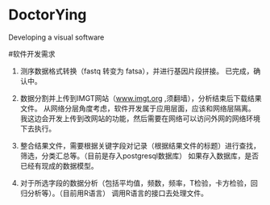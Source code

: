 # DoctorYing
Developing a visual software

#软件开发需求
1. 测序数据格式转换（fastq 转变为 fatsa），并进行基因片段拼接。
已完成，确认中。

2. 数据分割并上传到IMGT网站（www.imgt.org ,须翻墙），分析结束后下载结果文件。
从网络分层角度考虑，软件开发属于应用层面，应该和网络层隔离。
我这边会开发上传到改网站的功能，然后需要在网络可以访问外网的网络环境下去执行。

3. 整合结果文件，需要根据关键字段对记录（根据结果文件的标题）进行查找，筛选，分类汇总等。（目前是存入postgresql数据库）
如果存入数据库，是否已经有现成的数据模型。

4. 对于所选字段的数据分析（包括平均值，频数，频率，T检验，卡方检验，回归分析等）。（目前用R语言）
调用R语言的接口去处理文件。

